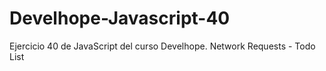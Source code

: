 # Develhope-Javascript-40
Ejercicio 40 de JavaScript del curso Develhope. Network Requests - Todo List
